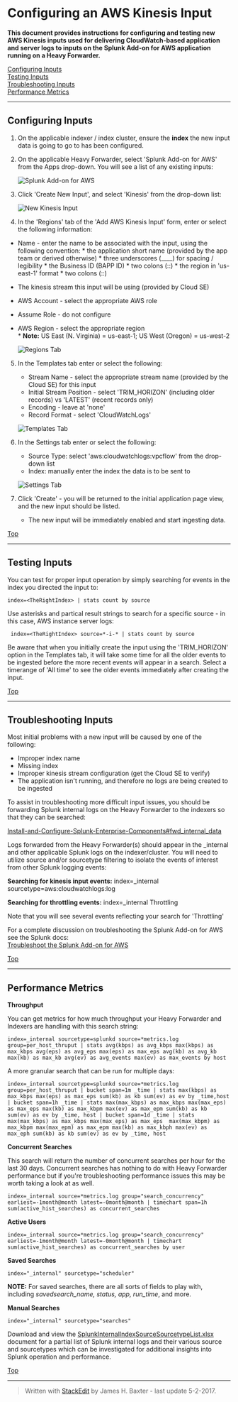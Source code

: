# __Configuring an AWS Kinesis Input__ <a name="top"></a>

__This document provides instructions for configuring and testing new AWS Kinesis inputs used for delivering CloudWatch-based application and server logs to inputs on the Splunk Add-on for AWS application running on a Heavy Forwarder.__  

[Configuring Inputs](#configuring)  
[Testing Inputs](#testing)  
[Troubleshooting Inputs](#trouble)  
[Performance Metrics](#performance)  
***
## Configuring Inputs <a name="configuring"></a>

1. On the applicable indexer / index cluster, ensure the __index__ the new input data is going to go to has been configured.

2. On the applicable Heavy Forwarder, select 'Splunk Add-on for AWS' from the Apps drop-down.  You will see a list of any existing inputs:  

	![Splunk Add-on for AWS](/images/Kinesis1.png)  

3. Click 'Create New Input', and select 'Kinesis' from the drop-down list:  

	![New Kinesis Input](/images/SplunkAdd-OnForAWSNewInput.png)  

4. In the 'Regions' tab of the 'Add AWS Kinesis Input' form, enter or select the following information:

* Name - enter the name to be associated with the input, using the following convention:
		* the application short name  (provided by the app team or derived otherwise)
		* three underscores (____) for spacing / legibility
		* the Business ID (BAPP ID)
		* two colons (::)
		* the region in 'us-east-1' format
		* two colons (::)
* The kinesis stream this input will be using (provided by Cloud SE)
* AWS Account - select the appropriate AWS role
* Assume Role - do not configure
* AWS Region - select the appropriate region    
		* __Note:__ US East (N. Virginia) = us-east-1; US West (Oregon) = us-west-2

	![Regions Tab](/images/Kinesis2.png)  

5. In the Templates tab enter or select the following:

	* Stream Name - select the appropriate stream name (provided by the Cloud SE) for this input
	* Initial Stream Position - select 'TRIM_HORIZON' (including older records) vs 'LATEST' (recent records only)
	* Encoding - leave at 'none'
	* Record Format - select 'CloudWatchLogs'

	![Templates Tab](/images/Kinesis3.png)

6. In the Settings tab enter or select the following:

	* Source Type: select 'aws:cloudwatchlogs:vpcflow' from the drop-down list
	* Index: manually enter the index the data is to be sent to  

	![Settings Tab](/images/Kinesis4.png)

7. Click 'Create' - you will be returned to the initial application page view, and the new input should be listed. 

	* The new input will be immediately enabled and start ingesting data.

[Top](#top)
***
## Testing Inputs <a name="testing"></a>

You can test for proper input operation by simply searching for events in the index you directed the input to:

```index=<TheRightIndex> | stats count by source```

Use asterisks and partical result strings to search for a specific source - in this case, AWS instance server logs:  

``` index=<TheRightIndex> source=*-i-* | stats count by source```

Be aware that when you initially create the input using the 'TRIM_HORIZON' option in the Templates tab, it will take some time for all the older events to be ingested before the more recent events will appear in a search. Select a timerange of 'All time' to see the older events immediately after creating the input.

[Top](#top)
***

## Troubleshooting Inputs <a name="trouble"></a>

Most initial problems with a new input will be caused by one of the following:

* Improper index name
* Missing index
* Improper kinesis stream configuration (get the Cloud SE to verify)
* The application isn't running, and therefore no logs are being created to be ingested  

To assist in troubleshooting more difficult input issues, you should be forwarding Splunk internal logs on the Heavy Forwarder to the indexers so that they can be searched:   

[Install-and-Configure-Splunk-Enterprise-Components#fwd_internal_data](./Install-and-Configure-Splunk-Enterprise-Components.md#fwd_internal_data)

Logs forwarded from the Heavy Forwarder(s) should appear in the _internal and other applicable Splunk logs on the indexer/cluster. You will need to utilize source and/or sourcetype filtering to isolate the events of interest from other Splunk logging events:  

__Searching for kinesis input events:__
index=_internal sourcetype=aws:cloudwatchlogs:log 

__Searching for throttling events:__
index=_internal Throttling

Note that you will see several events reflecting your search for 'Throttling'

For a complete discussion on troubleshooting the Splunk Add-on for AWS see the Splunk docs:    
<a href="http://docs.splunk.com/Documentation/AddOns/released/AWS/Troubleshooting" target="_blank">Troubleshoot the Splunk Add-on for AWS</a>

[Top](#top)
***

## Performance Metrics <a name="performance"></a>

__Throughput__

You can get metrics for how much throughput your Heavy Forwarder and Indexers are handling with this search string:  

```index=_internal sourcetype=splunkd source=*metrics.log group=per_host_thruput | stats avg(kbps) as avg_kbps max(kbps) as max_kbps avg(eps) as avg_eps max(eps) as max_eps avg(kb) as avg_kb max(kb) as max_kb avg(ev) as avg_events max(ev) as max_events by host```

A more granular search that can be run for multiple days:

```index=_internal sourcetype=splunkd source=*metrics.log group=per_host_thruput | bucket span=1m _time | stats max(kbps) as max_kbps max(eps) as max_eps sum(kb) as kb sum(ev) as ev by _time,host | bucket span=1h _time | stats max(max_kbps) as max_kbps max(max_eps) as max_eps max(kb) as max_kbpm max(ev) as max_epm sum(kb) as kb sum(ev) as ev by _time, host | bucket span=1d _time | stats max(max_kbps) as max_kbps max(max_eps) as max_eps  max(max_kbpm) as max_kbpm max(max_epm) as max_epm max(kb) as max_kbph max(ev) as max_eph sum(kb) as kb sum(ev) as ev by _time, host```

__Concurrent Searches__

This search will return the number of concurrent searches per hour for the last 30 days. Concurrent searches has nothing to do with Heavy Forwarder performance but if you're troubleshooting performance issues this may be worth taking a look at as well.  

```index=_internal source=*metrics.log group="search_concurrency" earliest=-1month@month latest=-0month@month | timechart span=1h sum(active_hist_searches) as concurrent_searches```

__Active Users__

```index=_internal source=*metrics.log group="search_concurrency" earliest=-1month@month latest=-0month@month | timechart sum(active_hist_searches) as concurrent_searches by user```

__Saved Searches__

```index="_internal" sourcetype="scheduler" ```

__NOTE:__ For saved searches, there are all sorts of fields to play with, including *savedsearch_name, status, app, run_time*, and more.

__Manual Searches__

```index="_internal" sourcetype="searches"```

Download and view the [SplunkInternalIndexSourceSourcetypeList.xlsx](SplunkArchitect/SplunkInternalIndexSourceSourcetypeList.xlsx) document for a partial list of Splunk internal logs and their various source and sourcetypes which can be investigated for additional insights into Splunk operation and performance.  

[Top](#top)
***
> Written with [StackEdit](https://stackedit.io/) by James H. Baxter - last update 5-2-2017.